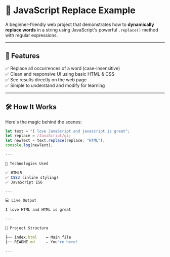 # 🚀 JavaScript Replace Example

A beginner-friendly web project that demonstrates how to **dynamically replace words** in a string using JavaScript's powerful `.replace()` method with regular expressions.

---

## 🌟 Features

✅ Replace all occurrences of a word (case-insensitive)  
✅ Clean and responsive UI using basic HTML & CSS  
✅ See results directly on the web page  
✅ Simple to understand and modify for learning

---

## 🛠 How It Works

Here's the magic behind the scenes:

```javascript
let text = "I love JavaScript and javascript is great";
let replace = /JavaScript/gi;
let newText = text.replace(replace, "HTML");
console.log(newText);

---

🔧 Technologies Used

✅ HTML5
✅ CSS3 (inline styling)
✅ JavaScript ES6

---

💻 Live Output

I love HTML and HTML is great

---

📂 Project Structure

├── index.html    ← Main file
├── README.md     ← You're here!

---
